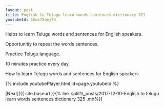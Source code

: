 ```yaml
---
layout: post
title: English to Telugu learn words sentences dictionary 321 
youtubeId: 1kux7XqejfU
---
```

 
 
Helps to learn Telugu words and sentences for English speakers.

Opportunitiy to repeat the words sentences. 

Practice Telugu language. 
 
10 minutes practice every day. 
 
How to learn Telugu words and sentences for English speakers 
 
{% include youtubePlayer.html id=page.youtubeId %}
 
 
[Next]({{ site.baseurl }}{% link  split1/_posts/2017-12-10-English to telugu learn words sentences dictionary 325 .md%})
 
